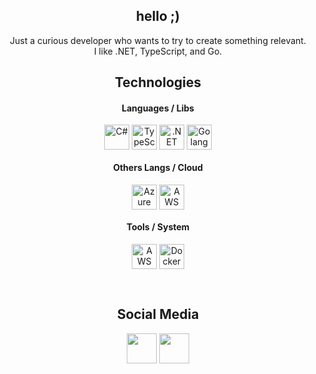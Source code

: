 <!-- Banner -->
<div align="center">


</div>




<!-- Apresentação -->
<div align="center">

## hello ;)

</div>

<div align="center">

Just a curious developer who wants to try to create something relevant. <br>
I like .NET, TypeScript, and Go.<br>



</div>


<!-- Tecnologias -->
<div align="center">

## Technologies

#### Languages / Libs
<a><img title="C#" src="https://raw.githubusercontent.com/marwin1991/profile-technology-icons/refs/heads/main/icons/c%23.png" width="40px" align="center"></a> 
<a><img title="TypeScript" src="https://raw.githubusercontent.com/marwin1991/profile-technology-icons/refs/heads/main/icons/typescript.png" width="40px" align="center"></a>
<a><img title=".NET" src="https://raw.githubusercontent.com/marwin1991/profile-technology-icons/refs/heads/main/icons/_net_core.png" width="40px" align="center"></a>
<a><img title="Golang" src="https://raw.githubusercontent.com/marwin1991/profile-technology-icons/refs/heads/main/icons/go.png" width="40px" align="center"></a>


#### Others Langs / Cloud
<a><img title="Azure" src="https://raw.githubusercontent.com/marwin1991/profile-technology-icons/refs/heads/main/icons/microsoft_azure.png" width="40px" align="center"></a> <a><img title="AWS" src="https://raw.githubusercontent.com/marwin1991/profile-technology-icons/refs/heads/main/icons/aws.png" width="40px" align="center"></a>





#### Tools / System
<a><img title="AWS" src="https://raw.githubusercontent.com/marwin1991/profile-technology-icons/refs/heads/main/icons/fedora.png" width="40px" align="center"></a>
<a><img title="Docker" src="https://raw.githubusercontent.com/marwin1991/profile-technology-icons/refs/heads/main/icons/docker.png" width="40px" align="center"></a>



</div>

<br>

<!-- Redes Sociais -->
<div align="center">

## Social Media

</div>

<div align="center">  
<a href="https://www.instagram.com/denianxdd/" target="_blank"><img src="https://user-images.githubusercontent.com/74038190/235294013-a33e5c43-a01c-43f6-b44d-a406d8b4ab75.gif" style="height: 48px;"></a>
  <a href="https://www.linkedin.com/in/denian-soares-ramos/" target="_blank"><img src="https://user-images.githubusercontent.com/74038190/235294012-0a55e343-37ad-4b0f-924f-c8431d9d2483.gif"style="height: 48px;"</a>
</div>


<!-- Header com Links -->
<div align="center">

</div>
